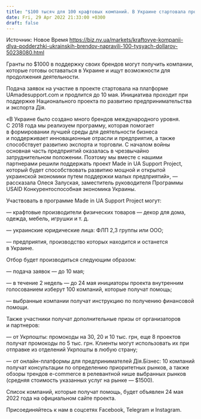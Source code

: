 ```yaml
---
title: "$100 тысяч для 100 крафтовых компаний. В Украине стартовала программа поддержки брендов малого бизнеса"
date: Fri, 29 Apr 2022 21:33:00 +0300
draft: false
---
```

Источник: Новое Время https://biz.nv.ua/markets/kraftovye-kompanii-dlya-podderzhki-ukrainskih-brendov-napravili-100-tysyach-dollarov-50238080.html


Гранты по $1000 в поддержку своих брендов могут получить компании, которые готовы оставаться в Украине и ищут возможности для продолжения деятельности.

 Подача заявок на участие в проекте стартовала на платформе UAmadesupport.com и продлится до 10 мая. Инициатива проходит при поддержке Национального проекта по развитию предпринимательства и экспорта Дія.

 «В Украине было создано много брендов международного уровня. С 2018 года мы реализуем программу, которая помогает в формировании лучшей среды для деятельности бизнеса и поддерживает инновационные отрасли и предприятия, а также способствует развитию экспорта и торговли. С началом войны основная часть предприятий оказалась в чрезвычайно затруднительном положении. Поэтому мы вместе с нашими партнерами решили поддержать проект Made in UA Support Project, который будет способствовать развитию мощной и открытой украинской экономики путем поддержки малых предприятий», — рассказала Олеся Залуская, заместитель руководителя Программы USAID Конкурентоспособная экономика Украины.

 Участвовать в программе Made in UA Support Project могут:

 — крафтовые производители физических товаров — декор для дома, одежда, мебель, игрушки и т. д.

 — украинские юридические лица: ФЛП 2,3 группы или ООО;

 — предприятия, производство которых находится и останется в Украине.

 Отбор будет производиться следующим образом:

 — подача заявок — до 10 мая;

 — в течение 2 недель — до 24 мая инициаторы проекта внутренним голосованием изберут 100 компаний, которые получат помощь;

 — выбранные компании получат инструкцию по получению финансовой помощи.

 Также участники получат дополнительные призы от организаторов и партнеров:

 — от Укрпошты: промокоды на 30, 20 и 10 тыс. грн, еще 8 проектов получат промокоды по 5 тыс. грн. Клиенты могут использовать их при отправке из отделений Укрпошты в любую страну;

 — от онлайн-платформы для предпринимателей Дія.Бізнес: 10 компаний получат консультации по определению приоритетных рынков, а также обзоры трендов e-commerce в релевантной нише выбранных рынков (средняя стоимость указанных услуг на рынке — $1500).

 Список компаний, которые получат помощь, будет объявлен 24 мая 2022 года на официальном сайте проекта.

Присоединяйтесь к нам в соцсетях Facebook, Telegram и Instagram.
